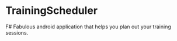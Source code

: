 # TrainingScheduler
F# Fabulous android application that helps you plan out your training sessions.
